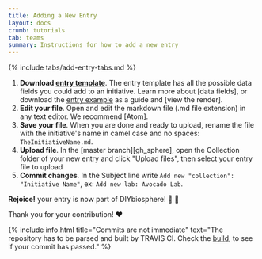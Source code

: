 ```yaml
---
title: Adding a New Entry
layout: docs
crumb: tutorials
tab: teams
summary: Instructions for how to add a new entry
---
```


{% include tabs/add-entry-tabs.md %}


1. **Download <a class="noelink" href="https://raw.githubusercontent.com/DIYbiosphere/sphere/master/docs/EntryTemplate.md" download>entry template</a>**. The entry template has all the possible data fields you could add to an initiative. Learn more about [data fields], or download the <a class="noelink" href="https://raw.githubusercontent.com/DIYbiosphere/sphere/master/docs/EntryExample.md" download>entry example</a> as a guide and [view the render].
2. **Edit your file**. Open and edit the markdown file (.md file extension) in any text editor. We recommend [Atom].
3. **Save your file**. When you are done and ready to upload, rename the file with the initiative's name in camel case and no spaces: `TheInitiativeName.md`.
4. **Upload file**. In the [master branch][gh_sphere], open the Collection folder of your new entry and click "Upload files", then select your entry file to upload
5. **Commit changes**. In the Subject line write `Add new "collection": "Initiative Name"`, ex: `Add new lab: Avocado Lab`.

**Rejoice!** your entry is now part of DIYbiosphere! :clap: :clap:

Thank you for your contribution! :heart:


{% include info.html title="Commits are not immediate" text="The repository has to be parsed and built by TRAVIS CI. Check the [build](https://travis-ci.org/DIYbiosphere/sphere), to see if your commit has passed." %}
